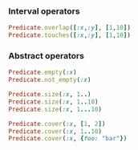 ### Interval operators

```ruby
Predicate.overlap([:x,:y], [1,10])
Predicate.touches([:x,:y], [1,10])
```

### Abstract operators

```ruby
Predicate.empty(:x)
Predicate.not_empty(:x)

Predicate.size(:x, 1..)
Predicate.size(:x, 1..10)
Predicate.size(:x, 1...10)

Predicate.cover(:x, [1, 2])
Predicate.cover(:x, 1..10)
Predicate.cover(:x, {foo: "bar"})
```
